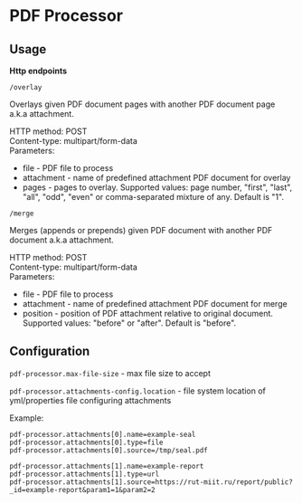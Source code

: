 # PDF Processor

## Usage

**Http endpoints**

`/overlay`

Overlays given PDF document pages with another PDF document page a.k.a attachment.

HTTP method: POST  
Content-type: multipart/form-data  
Parameters:

- file - PDF file to process
- attachment - name of predefined attachment PDF document for overlay
- pages - pages to overlay. Supported values: page number, "first", "last", "all", "odd", "even" or comma-separated
  mixture of any. Default is "1".

`/merge`

Merges (appends or prepends) given PDF document with another PDF document a.k.a attachment.

HTTP method: POST  
Content-type: multipart/form-data  
Parameters:

- file - PDF file to process
- attachment - name of predefined attachment PDF document for merge
- position - position of PDF attachment relative to original document. Supported values: "before" or "after". Default
  is "before".

## Configuration

`pdf-processor.max-file-size` - max file size to accept

`pdf-processor.attachments-config.location` - file system location of yml/properties file configuring attachments

Example:

```
pdf-processor.attachments[0].name=example-seal
pdf-processor.attachments[0].type=file
pdf-processor.attachments[0].source=/tmp/seal.pdf

pdf-processor.attachments[1].name=example-report
pdf-processor.attachments[1].type=url
pdf-processor.attachments[1].source=https://rut-miit.ru/report/public?_id=example-report&param1=1&param2=2
```